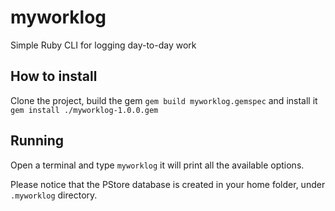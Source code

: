 # myworklog

Simple Ruby CLI for logging day-to-day work

## How to install

Clone the project, build the gem `gem build myworklog.gemspec` and install it `gem install ./myworklog-1.0.0.gem`

## Running

Open a terminal and type `myworklog` it will print all the available options.

Please notice that the PStore database is created in your home folder, under `.myworklog` directory.

